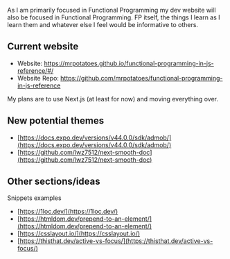 As I am primarily focused in Functional Programming my dev website will also be focused in Functional Programming. FP itself, the things I learn as I learn them and whatever else I feel would be informative to others. 

## Current website
- Website: https://mrpotatoes.github.io/functional-programming-in-js-reference/#/
- Website Repo: https://github.com/mrpotatoes/functional-programming-in-js-reference

My plans are to use Next.js (at least for now) and moving everything over.

## New potential themes
- [https://docs.expo.dev/versions/v44.0.0/sdk/admob/](https://docs.expo.dev/versions/v44.0.0/sdk/admob/)
- [https://github.com/lwz7512/next-smooth-doc](https://github.com/lwz7512/next-smooth-doc)

## Other sections/ideas
Snippets examples
- [https://1loc.dev/](https://1loc.dev/)
- [https://htmldom.dev/prepend-to-an-element/](https://htmldom.dev/prepend-to-an-element/)
- [https://csslayout.io/](https://csslayout.io/)
- [https://thisthat.dev/active-vs-focus/](https://thisthat.dev/active-vs-focus/)



<!-- 

- 
- https://github.com/mrpotatoes/functional-programming

-->
